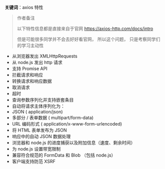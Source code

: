 **关键词**：axios 特性

> 作者备注
>
> 以下特性信息都是直接来自于官网 https://axios-http.com/docs/intro
>
> 但是可能很多同学并不会去好好看官网， 所以这个问题， 只是考察同学们的学习主动性

- 从浏览器发出 XMLHttpRequests
- 从 node.js 发出 http 请求
- 支持 Promise API
- 拦截请求和响应
- 转换请求和响应数据
- 取消请求
- 超时
- 查询参数序列化并支持嵌套条目
- 自动将请求主体序列化为：
- JSON ( application/json)
- 多部分 / 表单数据 ( multipart/form-data)
- URL 编码形式 ( application/x-www-form-urlencoded)
- 将 HTML 表单发布为 JSON
- 响应中的自动 JSON 数据处理
- 浏览器和 node.js 的进度捕获以及附加信息（速度、剩余时间）
- 为 node.js 设置带宽限制
- 兼容符合规范的 FormData 和 Blob （包括 node.js）
- 客户端支持防范 XSRF
